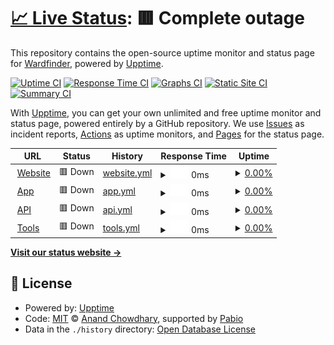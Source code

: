 # [📈 Live Status](https://status.wardfinder.com): <!--live status--> **🟥 Complete outage**

This repository contains the open-source uptime monitor and status page for [Wardfinder](wardfinder.com), powered by [Upptime](https://github.com/upptime/upptime).

[![Uptime CI](https://github.com/Wardfinder/status/workflows/Uptime%20CI/badge.svg)](https://github.com/Wardfinder/status/actions?query=workflow%3A%22Uptime+CI%22)
[![Response Time CI](https://github.com/Wardfinder/status/workflows/Response%20Time%20CI/badge.svg)](https://github.com/Wardfinder/status/actions?query=workflow%3A%22Response+Time+CI%22)
[![Graphs CI](https://github.com/Wardfinder/status/workflows/Graphs%20CI/badge.svg)](https://github.com/Wardfinder/status/actions?query=workflow%3A%22Graphs+CI%22)
[![Static Site CI](https://github.com/Wardfinder/status/workflows/Static%20Site%20CI/badge.svg)](https://github.com/Wardfinder/status/actions?query=workflow%3A%22Static+Site+CI%22)
[![Summary CI](https://github.com/Wardfinder/status/workflows/Summary%20CI/badge.svg)](https://github.com/Wardfinder/status/actions?query=workflow%3A%22Summary+CI%22)

With [Upptime](https://upptime.js.org), you can get your own unlimited and free uptime monitor and status page, powered entirely by a GitHub repository. We use [Issues](https://github.com/Wardfinder/status/issues) as incident reports, [Actions](https://github.com/Wardfinder/status/actions) as uptime monitors, and [Pages](https://status.wardfinder.com) for the status page.

<!--start: status pages-->
<!-- This summary is generated by Upptime (https://github.com/upptime/upptime) -->
<!-- Do not edit this manually, your changes will be overwritten -->
<!-- prettier-ignore -->
| URL | Status | History | Response Time | Uptime |
| --- | ------ | ------- | ------------- | ------ |
| <img alt="" src="https://icons.duckduckgo.com/ip3/wardfinder.com.ico" height="13"> [Website](https://wardfinder.com) | 🟥 Down | [website.yml](https://github.com/Wardfinder/status/commits/HEAD/history/website.yml) | <details><summary><img alt="Response time graph" src="./graphs/website/response-time-week.png" height="20"> 0ms</summary><br><a href="https://status.wardfinder.com/history/website"><img alt="Response time 0" src="https://img.shields.io/endpoint?url=https%3A%2F%2Fraw.githubusercontent.com%2FWardfinder%2Fstatus%2FHEAD%2Fapi%2Fwebsite%2Fresponse-time.json"></a><br><a href="https://status.wardfinder.com/history/website"><img alt="24-hour response time 0" src="https://img.shields.io/endpoint?url=https%3A%2F%2Fraw.githubusercontent.com%2FWardfinder%2Fstatus%2FHEAD%2Fapi%2Fwebsite%2Fresponse-time-day.json"></a><br><a href="https://status.wardfinder.com/history/website"><img alt="7-day response time 0" src="https://img.shields.io/endpoint?url=https%3A%2F%2Fraw.githubusercontent.com%2FWardfinder%2Fstatus%2FHEAD%2Fapi%2Fwebsite%2Fresponse-time-week.json"></a><br><a href="https://status.wardfinder.com/history/website"><img alt="30-day response time 0" src="https://img.shields.io/endpoint?url=https%3A%2F%2Fraw.githubusercontent.com%2FWardfinder%2Fstatus%2FHEAD%2Fapi%2Fwebsite%2Fresponse-time-month.json"></a><br><a href="https://status.wardfinder.com/history/website"><img alt="1-year response time 0" src="https://img.shields.io/endpoint?url=https%3A%2F%2Fraw.githubusercontent.com%2FWardfinder%2Fstatus%2FHEAD%2Fapi%2Fwebsite%2Fresponse-time-year.json"></a></details> | <details><summary><a href="https://status.wardfinder.com/history/website">0.00%</a></summary><a href="https://status.wardfinder.com/history/website"><img alt="All-time uptime 0.00%" src="https://img.shields.io/endpoint?url=https%3A%2F%2Fraw.githubusercontent.com%2FWardfinder%2Fstatus%2FHEAD%2Fapi%2Fwebsite%2Fuptime.json"></a><br><a href="https://status.wardfinder.com/history/website"><img alt="24-hour uptime 0.00%" src="https://img.shields.io/endpoint?url=https%3A%2F%2Fraw.githubusercontent.com%2FWardfinder%2Fstatus%2FHEAD%2Fapi%2Fwebsite%2Fuptime-day.json"></a><br><a href="https://status.wardfinder.com/history/website"><img alt="7-day uptime 0.00%" src="https://img.shields.io/endpoint?url=https%3A%2F%2Fraw.githubusercontent.com%2FWardfinder%2Fstatus%2FHEAD%2Fapi%2Fwebsite%2Fuptime-week.json"></a><br><a href="https://status.wardfinder.com/history/website"><img alt="30-day uptime 0.00%" src="https://img.shields.io/endpoint?url=https%3A%2F%2Fraw.githubusercontent.com%2FWardfinder%2Fstatus%2FHEAD%2Fapi%2Fwebsite%2Fuptime-month.json"></a><br><a href="https://status.wardfinder.com/history/website"><img alt="1-year uptime 0.00%" src="https://img.shields.io/endpoint?url=https%3A%2F%2Fraw.githubusercontent.com%2FWardfinder%2Fstatus%2FHEAD%2Fapi%2Fwebsite%2Fuptime-year.json"></a></details>
| <img alt="" src="https://icons.duckduckgo.com/ip3/app.wardfinder.com.ico" height="13"> [App](https://app.wardfinder.com) | 🟥 Down | [app.yml](https://github.com/Wardfinder/status/commits/HEAD/history/app.yml) | <details><summary><img alt="Response time graph" src="./graphs/app/response-time-week.png" height="20"> 0ms</summary><br><a href="https://status.wardfinder.com/history/app"><img alt="Response time 779" src="https://img.shields.io/endpoint?url=https%3A%2F%2Fraw.githubusercontent.com%2FWardfinder%2Fstatus%2FHEAD%2Fapi%2Fapp%2Fresponse-time.json"></a><br><a href="https://status.wardfinder.com/history/app"><img alt="24-hour response time 0" src="https://img.shields.io/endpoint?url=https%3A%2F%2Fraw.githubusercontent.com%2FWardfinder%2Fstatus%2FHEAD%2Fapi%2Fapp%2Fresponse-time-day.json"></a><br><a href="https://status.wardfinder.com/history/app"><img alt="7-day response time 0" src="https://img.shields.io/endpoint?url=https%3A%2F%2Fraw.githubusercontent.com%2FWardfinder%2Fstatus%2FHEAD%2Fapi%2Fapp%2Fresponse-time-week.json"></a><br><a href="https://status.wardfinder.com/history/app"><img alt="30-day response time 0" src="https://img.shields.io/endpoint?url=https%3A%2F%2Fraw.githubusercontent.com%2FWardfinder%2Fstatus%2FHEAD%2Fapi%2Fapp%2Fresponse-time-month.json"></a><br><a href="https://status.wardfinder.com/history/app"><img alt="1-year response time 779" src="https://img.shields.io/endpoint?url=https%3A%2F%2Fraw.githubusercontent.com%2FWardfinder%2Fstatus%2FHEAD%2Fapi%2Fapp%2Fresponse-time-year.json"></a></details> | <details><summary><a href="https://status.wardfinder.com/history/app">0.00%</a></summary><a href="https://status.wardfinder.com/history/app"><img alt="All-time uptime 1.87%" src="https://img.shields.io/endpoint?url=https%3A%2F%2Fraw.githubusercontent.com%2FWardfinder%2Fstatus%2FHEAD%2Fapi%2Fapp%2Fuptime.json"></a><br><a href="https://status.wardfinder.com/history/app"><img alt="24-hour uptime 0.00%" src="https://img.shields.io/endpoint?url=https%3A%2F%2Fraw.githubusercontent.com%2FWardfinder%2Fstatus%2FHEAD%2Fapi%2Fapp%2Fuptime-day.json"></a><br><a href="https://status.wardfinder.com/history/app"><img alt="7-day uptime 0.00%" src="https://img.shields.io/endpoint?url=https%3A%2F%2Fraw.githubusercontent.com%2FWardfinder%2Fstatus%2FHEAD%2Fapi%2Fapp%2Fuptime-week.json"></a><br><a href="https://status.wardfinder.com/history/app"><img alt="30-day uptime 0.00%" src="https://img.shields.io/endpoint?url=https%3A%2F%2Fraw.githubusercontent.com%2FWardfinder%2Fstatus%2FHEAD%2Fapi%2Fapp%2Fuptime-month.json"></a><br><a href="https://status.wardfinder.com/history/app"><img alt="1-year uptime 1.87%" src="https://img.shields.io/endpoint?url=https%3A%2F%2Fraw.githubusercontent.com%2FWardfinder%2Fstatus%2FHEAD%2Fapi%2Fapp%2Fuptime-year.json"></a></details>
| <img alt="" src="https://icons.duckduckgo.com/ip3/api.wardfinder.com.ico" height="13"> [API](https://api.wardfinder.com) | 🟥 Down | [api.yml](https://github.com/Wardfinder/status/commits/HEAD/history/api.yml) | <details><summary><img alt="Response time graph" src="./graphs/api/response-time-week.png" height="20"> 0ms</summary><br><a href="https://status.wardfinder.com/history/api"><img alt="Response time 777" src="https://img.shields.io/endpoint?url=https%3A%2F%2Fraw.githubusercontent.com%2FWardfinder%2Fstatus%2FHEAD%2Fapi%2Fapi%2Fresponse-time.json"></a><br><a href="https://status.wardfinder.com/history/api"><img alt="24-hour response time 0" src="https://img.shields.io/endpoint?url=https%3A%2F%2Fraw.githubusercontent.com%2FWardfinder%2Fstatus%2FHEAD%2Fapi%2Fapi%2Fresponse-time-day.json"></a><br><a href="https://status.wardfinder.com/history/api"><img alt="7-day response time 0" src="https://img.shields.io/endpoint?url=https%3A%2F%2Fraw.githubusercontent.com%2FWardfinder%2Fstatus%2FHEAD%2Fapi%2Fapi%2Fresponse-time-week.json"></a><br><a href="https://status.wardfinder.com/history/api"><img alt="30-day response time 0" src="https://img.shields.io/endpoint?url=https%3A%2F%2Fraw.githubusercontent.com%2FWardfinder%2Fstatus%2FHEAD%2Fapi%2Fapi%2Fresponse-time-month.json"></a><br><a href="https://status.wardfinder.com/history/api"><img alt="1-year response time 777" src="https://img.shields.io/endpoint?url=https%3A%2F%2Fraw.githubusercontent.com%2FWardfinder%2Fstatus%2FHEAD%2Fapi%2Fapi%2Fresponse-time-year.json"></a></details> | <details><summary><a href="https://status.wardfinder.com/history/api">0.00%</a></summary><a href="https://status.wardfinder.com/history/api"><img alt="All-time uptime 1.87%" src="https://img.shields.io/endpoint?url=https%3A%2F%2Fraw.githubusercontent.com%2FWardfinder%2Fstatus%2FHEAD%2Fapi%2Fapi%2Fuptime.json"></a><br><a href="https://status.wardfinder.com/history/api"><img alt="24-hour uptime 0.00%" src="https://img.shields.io/endpoint?url=https%3A%2F%2Fraw.githubusercontent.com%2FWardfinder%2Fstatus%2FHEAD%2Fapi%2Fapi%2Fuptime-day.json"></a><br><a href="https://status.wardfinder.com/history/api"><img alt="7-day uptime 0.00%" src="https://img.shields.io/endpoint?url=https%3A%2F%2Fraw.githubusercontent.com%2FWardfinder%2Fstatus%2FHEAD%2Fapi%2Fapi%2Fuptime-week.json"></a><br><a href="https://status.wardfinder.com/history/api"><img alt="30-day uptime 0.00%" src="https://img.shields.io/endpoint?url=https%3A%2F%2Fraw.githubusercontent.com%2FWardfinder%2Fstatus%2FHEAD%2Fapi%2Fapi%2Fuptime-month.json"></a><br><a href="https://status.wardfinder.com/history/api"><img alt="1-year uptime 1.87%" src="https://img.shields.io/endpoint?url=https%3A%2F%2Fraw.githubusercontent.com%2FWardfinder%2Fstatus%2FHEAD%2Fapi%2Fapi%2Fuptime-year.json"></a></details>
| <img alt="" src="https://icons.duckduckgo.com/ip3/tools.wardfinder.com.ico" height="13"> [Tools](https://tools.wardfinder.com) | 🟥 Down | [tools.yml](https://github.com/Wardfinder/status/commits/HEAD/history/tools.yml) | <details><summary><img alt="Response time graph" src="./graphs/tools/response-time-week.png" height="20"> 0ms</summary><br><a href="https://status.wardfinder.com/history/tools"><img alt="Response time 781" src="https://img.shields.io/endpoint?url=https%3A%2F%2Fraw.githubusercontent.com%2FWardfinder%2Fstatus%2FHEAD%2Fapi%2Ftools%2Fresponse-time.json"></a><br><a href="https://status.wardfinder.com/history/tools"><img alt="24-hour response time 0" src="https://img.shields.io/endpoint?url=https%3A%2F%2Fraw.githubusercontent.com%2FWardfinder%2Fstatus%2FHEAD%2Fapi%2Ftools%2Fresponse-time-day.json"></a><br><a href="https://status.wardfinder.com/history/tools"><img alt="7-day response time 0" src="https://img.shields.io/endpoint?url=https%3A%2F%2Fraw.githubusercontent.com%2FWardfinder%2Fstatus%2FHEAD%2Fapi%2Ftools%2Fresponse-time-week.json"></a><br><a href="https://status.wardfinder.com/history/tools"><img alt="30-day response time 0" src="https://img.shields.io/endpoint?url=https%3A%2F%2Fraw.githubusercontent.com%2FWardfinder%2Fstatus%2FHEAD%2Fapi%2Ftools%2Fresponse-time-month.json"></a><br><a href="https://status.wardfinder.com/history/tools"><img alt="1-year response time 781" src="https://img.shields.io/endpoint?url=https%3A%2F%2Fraw.githubusercontent.com%2FWardfinder%2Fstatus%2FHEAD%2Fapi%2Ftools%2Fresponse-time-year.json"></a></details> | <details><summary><a href="https://status.wardfinder.com/history/tools">0.00%</a></summary><a href="https://status.wardfinder.com/history/tools"><img alt="All-time uptime 0.01%" src="https://img.shields.io/endpoint?url=https%3A%2F%2Fraw.githubusercontent.com%2FWardfinder%2Fstatus%2FHEAD%2Fapi%2Ftools%2Fuptime.json"></a><br><a href="https://status.wardfinder.com/history/tools"><img alt="24-hour uptime 0.00%" src="https://img.shields.io/endpoint?url=https%3A%2F%2Fraw.githubusercontent.com%2FWardfinder%2Fstatus%2FHEAD%2Fapi%2Ftools%2Fuptime-day.json"></a><br><a href="https://status.wardfinder.com/history/tools"><img alt="7-day uptime 0.00%" src="https://img.shields.io/endpoint?url=https%3A%2F%2Fraw.githubusercontent.com%2FWardfinder%2Fstatus%2FHEAD%2Fapi%2Ftools%2Fuptime-week.json"></a><br><a href="https://status.wardfinder.com/history/tools"><img alt="30-day uptime 0.00%" src="https://img.shields.io/endpoint?url=https%3A%2F%2Fraw.githubusercontent.com%2FWardfinder%2Fstatus%2FHEAD%2Fapi%2Ftools%2Fuptime-month.json"></a><br><a href="https://status.wardfinder.com/history/tools"><img alt="1-year uptime 0.01%" src="https://img.shields.io/endpoint?url=https%3A%2F%2Fraw.githubusercontent.com%2FWardfinder%2Fstatus%2FHEAD%2Fapi%2Ftools%2Fuptime-year.json"></a></details>

<!--end: status pages-->

[**Visit our status website →**](https://status.wardfinder.com)

## 📄 License

- Powered by: [Upptime](https://github.com/upptime/upptime)
- Code: [MIT](./LICENSE) © [Anand Chowdhary](https://anandchowdhary.com), supported by [Pabio](https://pabio.com)
- Data in the `./history` directory: [Open Database License](https://opendatacommons.org/licenses/odbl/1-0/)
